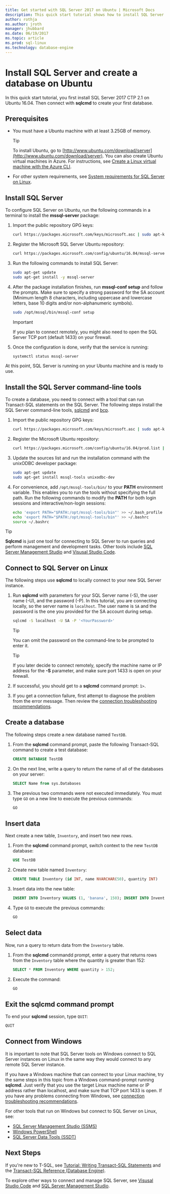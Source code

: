 ```yaml
---
title: Get started with SQL Server 2017 on Ubuntu | Microsoft Docs
description: This quick start tutorial shows how to install SQL Server on Ubuntu and then create and query a database with sqlcmd.
author: rothja
ms.author: jroth
manager: jhubbard
ms.date: 06/19/2017
ms.topic: article
ms.prod: sql-linux
ms.technology: database-engine
---
```

# Install SQL Server and create a database on Ubuntu

In this quick start tutorial, you first install SQL Server 2017 CTP 2.1 on Ubuntu 16.04. Then connect with **sqlcmd** to create your first database.

## Prerequisites

- You must have a Ubuntu machine with at least 3.25GB of memory.

  > [!TIP]
  > To install Ubuntu, go to [http://www.ubuntu.com/download/server](http://www.ubuntu.com/download/server). You can also create Ubuntu virtual machines in Azure. For instructions, see [Create a Linux virtual machine with the Azure CLI](https://docs.microsoft.com/azure/virtual-machines/linux/quick-create-cli).

- For other system requirements, see [System requirements for SQL Server on Linux](sql-server-linux-setup.md#system).

## Install SQL Server

To configure SQL Server on Ubuntu, run the following commands in a terminal to install the **mssql-server** package:

1. Import the public repository GPG keys:

   ```bash
   curl https://packages.microsoft.com/keys/microsoft.asc | sudo apt-key add -
   ```

1. Register the Microsoft SQL Server Ubuntu repository:

   ```bash
   curl https://packages.microsoft.com/config/ubuntu/16.04/mssql-server.list | sudo tee /etc/apt/sources.list.d/mssql-server.list
   ```

1. Run the following commands to install SQL Server:

   ```bash
   sudo apt-get update
   sudo apt-get install -y mssql-server
   ```

1. After the package installation finishes, run **mssql-conf setup** and follow the prompts. Make sure to specify a strong password for the SA account (Minimum length 8 characters, including uppercase and lowercase letters, base 10 digits and/or non-alphanumeric symbols).

   ```bash
   sudo /opt/mssql/bin/mssql-conf setup
   ```
   > [!IMPORTANT]
   > If you plan to connect remotely, you might also need to open the SQL Server TCP port (default 1433) on your firewall.

1. Once the configuration is done, verify that the service is running:

   ```bash
   systemctl status mssql-server
   ```

At this point, SQL Server is running on your Ubuntu machine and is ready to use.

## <a id="tools"></a>Install the SQL Server command-line tools

To create a database, you need to connect with a tool that can run Transact-SQL statements on the SQL Server. The following steps install the SQL Server command-line tools, [sqlcmd](../tools/sqlcmd-utility.md) and [bcp](../tools/bcp-utility.md).

1. Import the public repository GPG keys:

   ```bash
   curl https://packages.microsoft.com/keys/microsoft.asc | sudo apt-key add -
   ```

1. Register the Microsoft Ubuntu repository:

   ```bash
   curl https://packages.microsoft.com/config/ubuntu/16.04/prod.list | sudo tee /etc/apt/sources.list.d/msprod.list
   ```

1. Update the sources list and run the installation command with the unixODBC developer package:

   ```bash
   sudo apt-get update
   sudo apt-get install mssql-tools unixodbc-dev
   ```

1. For convenience, add `/opt/mssql-tools/bin/` to your **PATH** environment variable. This enables you to run the tools without specifying the full path. Run the following commands to modify the **PATH** for both login sessions and interactive/non-login sessions:

   ```bash
   echo 'export PATH="$PATH:/opt/mssql-tools/bin"' >> ~/.bash_profile
   echo 'export PATH="$PATH:/opt/mssql-tools/bin"' >> ~/.bashrc
   source ~/.bashrc
   ```

> [!TIP]
> **Sqlcmd** is just one tool for connecting to SQL Server to run queries and perform management and development tasks. Other tools include [SQL Server Management Studio](sql-server-linux-develop-use-ssms.md) and [Visusal Studio Code](sql-server-linux-develop-use-vscode.md).

## Connect to SQL Server on Linux

The following steps use **sqlcmd** to locally connect to your new SQL Server instance.

1. Run **sqlcmd** with parameters for your SQL Server name (-S), the user name (-U), and the password (-P). In this tutorial, you are connecting locally, so the server name is `localhost`. The user name is `SA` and the password is the one you provided for the SA account during setup.

   ```bash
   sqlcmd -S localhost -U SA -P '<YourPassword>'
   ```

   > [!TIP]
   > You can omit the password on the command-line to be prompted to enter it.

   > [!TIP]
   > If you later decide to connect remotely, specify the machine name or IP address for the **-S** parameter, and make sure port 1433 is open on your firewall.

1. If successful, you should get to a **sqlcmd** command prompt: `1>`.

1. If you get a connection failure, first attempt to diagnose the problem from the error message. Then review the [connection troubleshooting recommendations](sql-server-linux-troubleshooting-guide.md#connection).

## Create a database

The following steps create a new database named `TestDB`.

1. From the **sqlcmd** command prompt, paste the following Transact-SQL command to create a test database:

   ```sql
   CREATE DATABASE TestDB
   ```

1. On the next line, write a query to return the name of all of the databases on your server:

   ```sql
   SELECT Name from sys.Databases
   ```

1. The previous two commands were not executed immediately. You must type `GO` on a new line to execute the previous commands:

   ```sql
   GO
   ```

## Insert data

Next create a new table, `Inventory`, and insert two new rows.

1. From the **sqlcmd** command prompt, switch context to the new `TestDB` database:

   ```sql
   USE TestDB
   ```

1. Create new table named `Inventory`:

   ```sql
   CREATE TABLE Inventory (id INT, name NVARCHAR(50), quantity INT)
   ```

1. Insert data into the new table:

   ```sql
   INSERT INTO Inventory VALUES (1, 'banana', 150); INSERT INTO Inventory VALUES (2, 'orange', 154);
   ```

1. Type `GO` to execute the previous commands:

   ```sql
   GO
   ```

## Select data

Now, run a query to return data from the `Inventory` table.

1. From the **sqlcmd** commandd prompt, enter a query that returns rows from the `Inventory` table where the quantity is greater than 152:

   ```sql
   SELECT * FROM Inventory WHERE quantity > 152;
   ```

1. Execute the command:

   ```sql
   GO
   ```

## Exit the sqlcmd command prompt

To end your **sqlcmd** session, type `QUIT`:

```sql
QUIT
```

## Connect from Windows

It is important to note that SQL Server tools on Windows connect to SQL Server instances on Linux in the same way they would connect to any remote SQL Server instance.

If you have a Windows machine that can connect to your Linux machine, try the same steps in this topic from a Windows command-prompt running **sqlcmd**. Just verify that you use the target Linux machine name or IP address rather than localhost, and make sure that TCP port 1433 is open. If you have any problems connecting from Windows, see [connection troubleshooting recommendations](sql-server-linux-troubleshooting-guide.md#connection).

For other tools that run on Windows but connect to SQL Server on Linux, see:
- [SQL Server Management Studio (SSMS)](sql-server-linux-develop-use-ssms.md)
- [Windows PowerShell](sql-server-linux-manage-powershell.md)
- [SQL Server Data Tools (SSDT)](sql-server-linux-develop-use-ssdt.md)

## Next Steps

If you're new to T-SQL, see [Tutorial: Writing Transact-SQL Statements](https://msdn.microsoft.com/library/ms365303.aspx) and the [Transact-SQL Reference (Database Engine)](https://msdn.microsoft.com/library/bb510741.aspx).

To explore other ways to connect and manage SQL Server, see [Visusal Studio Code](sql-server-linux-develop-use-vscode.md) and  [SQL Server Management Studio](sql-server-linux-develop-use-ssms.md).
